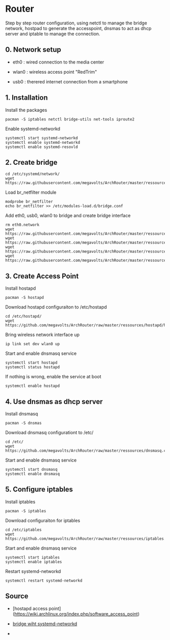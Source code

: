 # Router
Step by step router configuration, using netctl to manage the bridge network, hostpad to generate the accesspoint, dnsmas to act as dhcp server and iptable to manage the connection.

## 0. Network setup

* eth0 : wired connection to the media center

* wlan0 : wireless access point "RedTrim"

* usb0 : therered internet connection from a smartphone

## 1. Installation
Install the packages
```
pacman -S iptables netctl bridge-utils net-tools iproute2
```
Enable systemd-networkd
```
systemctl start systemd-networkd 
systemctl enable systemd-networkd 
systemctl enable systemd-resovld
```

## 2. Create bridge
```
cd /etc/systemd/network/
wget https://raw.githubusercontent.com/megavolts/ArchRouter/master/ressources/netctl/br0.netdev
```
Load br_netfilter module
```
modprobe br_netfilter
echo br_netfilter >> /etc/modules-load.d/bridge.conf
```
Add eth0, usb0, wlan0 to bridge and create bridge interface
```
rm eth0.network
wget https://raw.githubusercontent.com/megavolts/ArchRouter/master/ressources/netctl/wlan0.network
wget https://raw.githubusercontent.com/megavolts/ArchRouter/master/ressources/netctl/eth0.network
wget https://raw.githubusercontent.com/megavolts/ArchRouter/master/ressources/netctl/usb0.network
wget https://raw.githubusercontent.com/megavolts/ArchRouter/master/ressources/netctl/br0.network
```
## 3. Create Access Point
Install hostapd
```
pacman -S hostapd
```
Download hostapd configuraiton to /etc/hostapd
```
cd /etc/hostapd/
wget https://github.com/megavolts/ArchRouter/raw/master/ressources/hostapd/hostapd.conf
```
Bring wireless network interface up
```
ip link set dev wlan0 up
```
Start and enable dnsmasq service
```
systemctl start hostapd
systemctl status hostapd
```
If nothing is wrong, enable the service at boot
```
systemctl enable hostapd
```

## 4. Use dnsmas as dhcp server
Install dnsmasq
```
pacman -S dnsmas
```
Download dnsmasq configurationt to /etc/
```
cd /etc/
wget https://github.com/megavolts/ArchRouter/raw/master/ressources/dnsmasq.conf
```
Start and enable dnsmasq service
```
systemctl start dnsmasq
systemctl enable dnsmasq
```
## 5. Configure iptables
Install iptables
```
pacman -S iptables
```
Download configuraiton for iptables
```
cd /etc/iptables
wget https://github.com/megavolts/ArchRouter/raw/master/ressources/iptables.rules
```
Start and enable dnsmasq service
```
systemctl start iptables
systemctl enable iptables
```

Restart systemd-networkd
```
systemctl restart systemd-networkd
```



## Source
* [hostapd access point] (https://wiki.archlinux.org/index.php/software_access_point)

* [bridge wiht systemd-networkd](https://wiki.archlinux.org/index.php/Systemd-networkd#Bridge_interface)

* 

